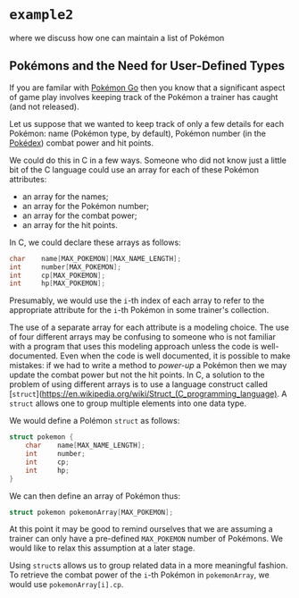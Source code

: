 # `example2`
where we discuss how one can maintain a list of Pokémon

## Pokémons and the Need for User-Defined Types

If you are familar with [Pokémon Go](http://www.Pokémongo.com/en-ca/) then you know that a significant aspect of game play involves keeping track of the Pokémon a trainer has caught (and not released).

Let us suppose that we wanted to keep track of only a few details for each Pokémon: name (Pokémon type, by default), Pokémon number (in the [Pokédex](http://Pokémondb.net/pokedex)) combat power and hit points.

We could do this in C in a few ways. Someone who did not know just a little bit of the C language could use an array for each of these Pokémon attributes: 

* an array for the names;
* an array for the Pokémon number;
* an array for the combat power;
* an array for the hit points.

In C, we could declare these arrays as follows:

```c
char    name[MAX_POKEMON][MAX_NAME_LENGTH];
int     number[MAX_POKEMON];
int     cp[MAX_POKEMON];
int     hp[MAX_POKEMON];
```

Presumably, we would use the `i`-th index of each array to refer to the appropriate attribute for the `i`-th Pokémon in some trainer's collection.

The use of a separate array for each attribute is a modeling choice. The use of four different arrays may be confusing to someone who is not familiar with a program that uses this modeling approach unless the code is well-documented. Even when the code is well documented, it is possible to make mistakes: if we had to write a method to *power-up* a Pokémon then we may update the combat power but not the hit points. In C, a solution to the problem of using different arrays is to use a language construct called [`struct`](https://en.wikipedia.org/wiki/Struct_(C_programming_language). A `struct` allows one to group multiple elements into one data type.

We would define a Polémon `struct` as follows:
```c
struct pokemon {
    char    name[MAX_NAME_LENGTH];
    int     number;
    int     cp;
    int     hp;
}
```

We can then define an array of Pokémon thus:

```c
struct pokemon pokemonArray[MAX_POKEMON];
```

At this point it may be good to remind ourselves that we are assuming a trainer can only have a pre-defined `MAX_POKEMON` number of Pokémons. We would like to relax this assumption at a later stage.

Using `struct`s allows us to group related data in a more meaningful fashion. To retrieve the combat power of the `i`-th Pokémon in `pokemonArray`, we would use `pokemonArray[i].cp`.